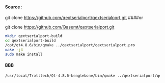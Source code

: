 #### Source :

git clone https://github.com/qextserialport/qextserialport.git
####or 

git clone https://github.com/Qasemt/qextserialport.git
```bash
mkdir qextserialport-build
cd qextserialport-build
/opt/qt4.8.6/bin/qmake ../qextserialport/qextserialport.pro
make -j4
sudo make install
```

#### BBB
```bash
/usr/local/Trolltech/Qt-4.8.6-beaglebone/bin/qmake ../qextserialport/qextserialport.pro
```
